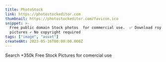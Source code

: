 ```yaml
---
title: PhotoStock
link: https://photostockeditor.com
thumbnail: https://photostockeditor.com/favicon.ico
snippet: >-
  Free public domain Stock photos  for commercial use.  ✅ Download royalty free
  pictures ✓ No copyright required
tags: ["image", "asset"]
createdAt: 2023-05-16T00:00:00.000Z
---
```

Search +350k Free Stock Pictures for comercial use